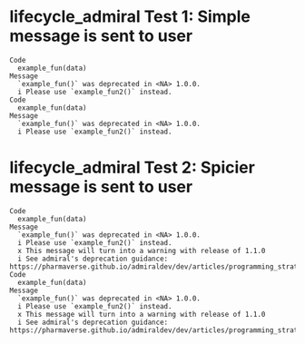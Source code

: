 # lifecycle_admiral Test 1:  Simple message is sent to user

    Code
      example_fun(data)
    Message
      `example_fun()` was deprecated in <NA> 1.0.0.
      i Please use `example_fun2()` instead.
    Code
      example_fun(data)
    Message
      `example_fun()` was deprecated in <NA> 1.0.0.
      i Please use `example_fun2()` instead.

# lifecycle_admiral Test 2:  Spicier message is sent to user

    Code
      example_fun(data)
    Message
      `example_fun()` was deprecated in <NA> 1.0.0.
      i Please use `example_fun2()` instead.
      x This message will turn into a warning with release of 1.1.0
      i See admiral's deprecation guidance: https://pharmaverse.github.io/admiraldev/dev/articles/programming_strategy.html#deprecation
    Code
      example_fun(data)
    Message
      `example_fun()` was deprecated in <NA> 1.0.0.
      i Please use `example_fun2()` instead.
      x This message will turn into a warning with release of 1.1.0
      i See admiral's deprecation guidance: https://pharmaverse.github.io/admiraldev/dev/articles/programming_strategy.html#deprecation

